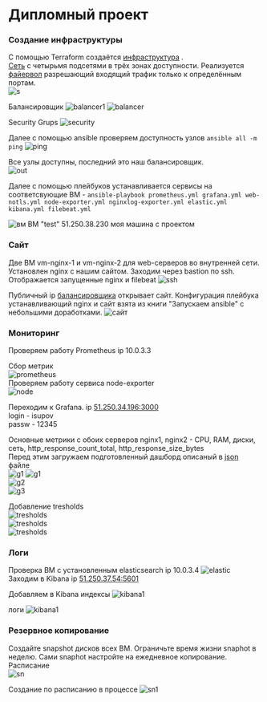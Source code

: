 # Дипломный проект


###  Создание  инфраструктуры
С помощью Terraform создаётся [инфраструктура](./main.tf) .  
[Сеть](./network.tf) с четырьмя подсетями в трёх зонах доступности. Реализуется [файервол](https://cloud.yandex.ru/docs/vpc/concepts/security-groups) разрешающий  входящий трафик только к определённым портам.  
![s](/images/subnet.png)  

Балансировщик
![balancer1](/images/balancer1.png) 
![balancer](/images/balancer.png)   

Security Grups
![security](/images/security.png) 

Далее с помощью ansible проверяем доступность узлов `ansible all -m ping` 
![ping](/images/ping.png)  

Все узлы доступны, последний это наш балансировщик.     
![out](/images/output.png)   

Далее с помощью плейбуков устанавливается сервисы на соответсвующие ВМ - `ansible-playbook prometheus.yml grafana.yml web-notls.yml node-exporter.yml nginxlog-exporter.yml elastic.yml kibana.yml filebeat.yml`  

![вм](/images/вм.png) 
ВМ "test" 51.250.38.230 моя машина с проектом

### Cайт
Две ВМ vm-nginx-1 и vm-nginx-2 для web-серверов во внутренней сети. Установлен nginx с нашим сайтом. Заходим через bastion по ssh. Отображается запущенные nginx и filebeat 
![ssh](/images/ssh.png)  

Публичный ip [балансировщика](https://cloud.yandex.ru/docs/application-load-balancer/) открывает сайт. Конфигурация плейбука устанавливающий nginx и сайт взята из книги "Запускаем ansible" с небольшими доработками.
![сайт](/images/сайт.png)   

### Мониторинг  
Проверяем работу Prometheus ip 10.0.3.3  
 
Сбор метрик    
![prometheus](/images/prometius.png)  
Проверяем работу сервиса node-exporter  
![node](/images/node.png)  

Переходим к Grafana. ip [51.250.34.196:3000](http://51.250.34.196:3000/d/rYdddlPWk/node-exporter-full?orgId=1&from=now-1h&to=now&refresh=5s)  
login - isupov  
passw - 12345  

Основные метрики с обоих серверов nginx1, nginx2 -  CPU, RAM, диски, сеть, http_response_count_total, http_response_size_bytes  
Перед этим загружаем подготовленный дашборд описаный в [json](grafana/dashbrd-full.md) файле  
![g1](/images/json.png) 
![g1](/images/g1.png)   
![g2](/images/g2.png)  
![g3](/images/g3.png)   

Добавление tresholds  
![tresholds](/images/tresholds1.png)   
![tresholds](/images/tresholds2.png)   
![tresholds](/images/tresholds3.png)   

### Логи  
Проверка ВМ с установленным elasticsearch ip 10.0.3.4 
![elastic](/images/elastic.png)  
Заходим в Kibana ip [51.250.37.54:5601](http://51.250.37.54:5601/app/discover#/?_g=(filters:!(),refreshInterval:(pause:!t,value:0),time:(from:now-15m,to:now))&_a=(columns:!(),filters:!(),index:ff361830-ad44-11ed-b3e3-efd5edde9d3e,interval:auto,query:(language:kuery,query:''),sort:!(!('@timestamp',desc))))    
 
Добавляем в Kibana индексы 
![kibana1](/images/kibana1.png)   

логи
![kibana1](/images/kibana2.png) 


### Резервное копирование  
Создайте snapshot дисков всех ВМ. Ограничьте время жизни snaphot в неделю. Сами snaphot настройте на ежедневное копирование.    
Расписание  
![sn](/images/sn1.png) 

Создание по расписанию в процессе
![sn1](/images/sn2.png) 






